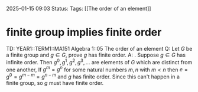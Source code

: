 2025-01-15 09:03
Status: 
Tags: [[The order of an element]]
# finite group implies finite order

TD: YEAR1::TERM1::MA151 Algebra 1::05 The order of an element
Q: Let $G$ be a finite group and $g \in G$, prove $g$ has finite order.
A: . Suppose $g ∈ G$ has infinite order. Then $g^0 , g^1 , g^2 , g^3 , . . .$ are elements of $G$ which are distinct from one another,
If $g^ m = g^ n$ for some natural numbers $m,n$ with $m < n$ then $e = g^0 = g^{ m−m }= g^{n−m}$ and $g$ has finite order.
Since this can't happen in a finite group, so $g$ must have finite order.